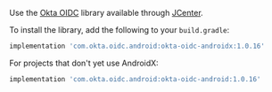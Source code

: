 ﻿Use the [Okta OIDC](https://github.com/okta/okta-oidc-android) library available through [JCenter](https://bintray.com/okta/com.okta.android/okta-oidc-android).

To install the library, add the following to your `build.gradle`:

```groovy
implementation 'com.okta.oidc.android:okta-oidc-androidx:1.0.16'
```

For projects that don't yet use AndroidX:

```groovy
implementation 'com.okta.oidc.android:okta-oidc-android:1.0.16'
